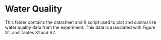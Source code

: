 # Water Quality

This folder contains the datasheet and R script used to plot and summarize water quality data from the experiment. This data is associated with Figure S1, and Tables S1 and S2.
